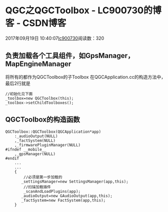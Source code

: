 # QGC之QGCToolbox - LC900730的博客 - CSDN博客
2017年09月19日 10:40:07[lc900730](https://me.csdn.net/LC900730)阅读数：320
## 负责加载各个工具组件，如GpsManager，MapEngineManager
将所有的都作为QGCToolbox的子Toolbox
在QGCApplication.cc的构造方法中，最后2行就是
```
//初始化见下面
_toolbox=new QGCToolbox(this);
_toolbox->setChildToolboxes();
```
## QGCToolbox的构造函数
```
QGCToolbox::QGCToolbox(QGCApplication*app)
    :_audioOutput(NULL)
    ,_factSystem(NULL)
    ,_firmwarePluginManager(NULL)
#ifndef __mobile__
    ,_gpsManager(NULL)
#endif  
    ...
    ...
    {
        //必须是第一步加载的
       _settingsManager=new SettingsManager(app,this);
        //扫描加载插件
        _scanAndLoadPlugins(app);
       _audioOutput=new GAudioOutput(app,this);
       _factSystem=new FactSystem(app,this);
    }
```
